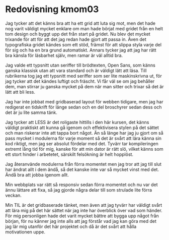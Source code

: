 ---
---
Redovisning kmom03
=========================

Jag tycker att det känns bra att ha ett grid att luta sig mot, men det hade nog varit väldigt mycket enklare om man hade börjat med gridet från en helt tom design och byggt upp det från start på gridet. Nu blev det mycket trixande för att för att det jag redan hade gjort att passa in. Även det typografiska gridet kändes som ett stöd, främst för att slippa styla varje del för sig och ha en bra grund automatiskt. Annars tycker jag att jag har rätt bra känsla för läsbarhet själv, men ramar är väl alltid bra.

Jag valde ett typsnitt utan seriffer till brödtexten, Open Sans, som känns ganska klassisk utan att vara standard och är väldigt lätt att läsa. Till rubrikerna tog jag ett typsnitt med seriffer som ser lite maskinskrivna ut, för jag tycker att det kändes luftigt och fräscht. Vi får väl se om jag behåller dem, man stirrar ju ganska mycket på dem när man sitter och trixar så det är lätt att bli less.

Jag har inte jobbat med gridbaserad layout för webben tidigare, men jag har redigerat en tidskrift för länge sedan och en del broschyrer sedan dess och det är ju lite samma tänk.

Jag tycker att LESS är det roligaste hittills i den här kursen, det känns väldigt praktiskt att kunna gå igenom och effektivisera stylen på det sättet och man riskerar inte att tappa bort något. Än så länge har jag ju gjort om så pass mycket i modulerna för varje moment så det är svårt att lära känna sin kod riktigt, men jag ser absolut fördelar med det. Tyvärr tar kompileringen extremt lång tid för mig, kanske för att min dator är rätt slö, vilket känns som ett stort hinder i arbetetet, särskilt felsökning är helt hopplöst.

Jag återanvände modulerna från förra momentet men jag tror att jag till slut har ändrat allt i dem ändå, så det kanske inte var så mycket vinst med det. Ändå bra att jobba igenom allt.

Min webbplats var rätt så responsiv sedan förra momentet och nu var det ännu lättare att fixa, så jag gjorde några delar till som strulade lite förra veckan.

Min TIL är det gridbaserade tänket, men även att jag tyvärr har väldigt svårt att lära mig på det här sättet när jag inte har överblick över vad som händer. För mig personligen hade det varit mycket bättre att bygga upp något från början, för nu känner jag inte alls att jag förstår vad jag kan göra med det jag lär mig utanför det här projektet och då är det svårt att hålla motivationen uppe.

